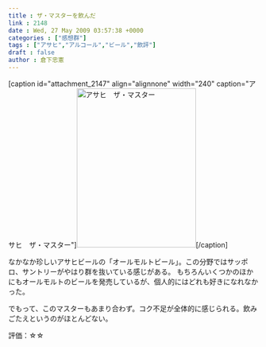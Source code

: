 ```yaml
---
title : ザ・マスターを飲んだ
link : 2148
date : Wed, 27 May 2009 03:57:38 +0000
categories : ["感想群"]
tags : ["アサヒ","アルコール","ビール","飲評"]
draft : false
author : 倉下忠憲
---
```


[caption id="attachment_2147" align="alignnone" width="240" caption="アサヒ　ザ・マスター"]<img src="https://rashita.net/blog/wp-content/uploads/2009/05/090526_18380001.jpg" alt="アサヒ　ザ・マスター" title="アサヒ　ザ・マスター" width="240" height="320" class="size-full wp-image-2147" />[/caption]

なかなか珍しいアサヒビールの「オールモルトビール」。この分野ではサッポロ、サントリーがやはり群を抜いている感じがある。
もちろんいくつかのほかにもオールモルトのビールを発売しているが、個人的にはどれも好きになれなかった。

でもって、このマスターもあまり合わず。コク不足が全体的に感じられる。飲みごたえというのがほとんどない。

評価：☆☆